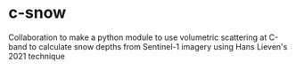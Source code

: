 # c-snow
Collaboration to make a python module to use volumetric scattering at C-band to calculate snow depths from Sentinel-1 imagery using Hans Lieven's 2021 technique
